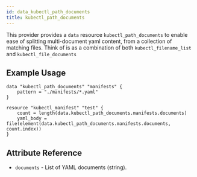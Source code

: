 ```yaml
---
id: data_kubectl_path_documents
title: kubectl_path_documents
---
```


This provider provides a `data` resource `kubectl_path_documents` to enable ease of splitting multi-document yaml content, from a collection of matching files.
Think of is as a combination of both `kubectl_filename_list` and `kubectl_file_documents`

## Example Usage

```hcl
data "kubectl_path_documents" "manifests" {
    pattern = "./manifests/*.yaml"
}

resource "kubectl_manifest" "test" {
    count = length(data.kubectl_path_documents.manifests.documents)
    yaml_body = file(element(data.kubectl_path_documents.manifests.documents, count.index))
}
```

## Attribute Reference

* `documents` - List of YAML documents (string).
